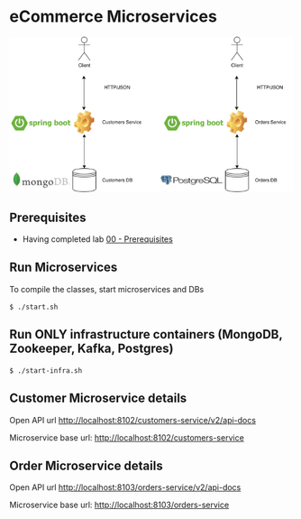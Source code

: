 # eCommerce Microservices

![](img/eCommerce.png)

## Prerequisites

- Having completed lab [00 - Prerequisites](../00-Prerequisites/README.md)

## Run Microservices

To compile the classes, start microservices and DBs

```console
$ ./start.sh
```

## Run ONLY infrastructure containers (MongoDB, Zookeeper, Kafka, Postgres)

```console
$ ./start-infra.sh
```


## Customer Microservice details

Open API url [http://localhost:8102/customers-service/v2/api-docs](http://localhost:8102/customers-service/v2/api-docs)

Microservice base url: [http://localhost:8102/customers-service](http://localhost:8102/customers-service)

## Order Microservice details

Open API url [http://localhost:8103/orders-service/v2/api-docs](http://localhost:8103/orders-service/v2/api-docs)

Microservice base url: [http://localhost:8103/orders-service](http://localhost:8103/orders-service)
